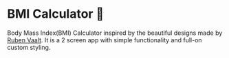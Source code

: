 # BMI Calculator 💪
Body Mass Index(BMI) Calculator inspired by the beautiful designs made by [Ruben Vaalt](https://dribbble.com/shots/4585382-Simple-BMI-Calculator). It is a 2 screen app with simple functionality and full-on custom styling. 
